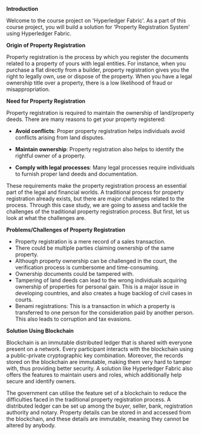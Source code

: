 **Introduction**

Welcome to the course project on 'Hyperledger Fabric'. As a part of this course project, you will build a solution for 'Property Registration System' using Hyperledger Fabric.

 

**Origin of Property Registration**

Property registration is the process by which you register the documents related to a property of yours with legal entities. For instance, when you purchase a flat directly from a builder, property registration gives you the right to legally own, use or dispose of the property. When you have a legal ownership title over a property, there is a low likelihood of fraud or misappropriation. 
 

**Need for Property Registration**

Property registration is required to maintain the ownership of land/property deeds. There are many reasons to get your property registered:

 - **Avoid conflicts**: Proper property registration helps individuals avoid conflicts arising from land disputes.

 - **Maintain ownership**: Property registration also helps to identify the rightful owner of a property.

 - **Comply with legal processes**: Many legal processes require individuals to furnish proper land deeds and documentation.

These requirements make the property registration process an essential part of the legal and financial worlds. A traditional process for property registration already exists, but there are major challenges related to the process. Through this case study, we are going to assess and tackle the challenges of the traditional property registration process. But first, let us look at what the challenges are.
 

 

**Problems/Challenges of Property Registration**

- Property registration is a mere record of a sales transaction.
- There could be multiple parties claiming ownership of the same property.
- Although property ownership can be challenged in the court, the verification process is cumbersome and time-consuming.
- Ownership documents could be tampered with.
- Tampering of land deeds can lead to the wrong individuals acquiring ownership of properties for personal gain. This is a major issue in developing countries, and also creates a huge backlog of civil cases in courts.
- Benami registrations: This is a transaction in which a property is transferred to one person for the consideration paid by another person. This also leads to corruption and tax evasions.

**Solution Using Blockchain**

Blockchain is an immutable distributed ledger that is shared with everyone present on a network. Every participant interacts with the blockchain using a public-private cryptographic key combination. Moreover, the records stored on the blockchain are immutable, making them very hard to tamper with, thus providing better security. A solution like Hyperledger Fabric also offers the features to maintain users and roles, which additionally help secure and identify owners. 

 

The government can utilise the feature set of a blockchain to reduce the difficulties faced in the traditional property registration process. A distributed ledger can be set up among the buyer, seller, bank, registration authority and notary. Property details can be stored in and accessed from the blockchain, and these details are immutable, meaning they cannot be altered by anybody.


